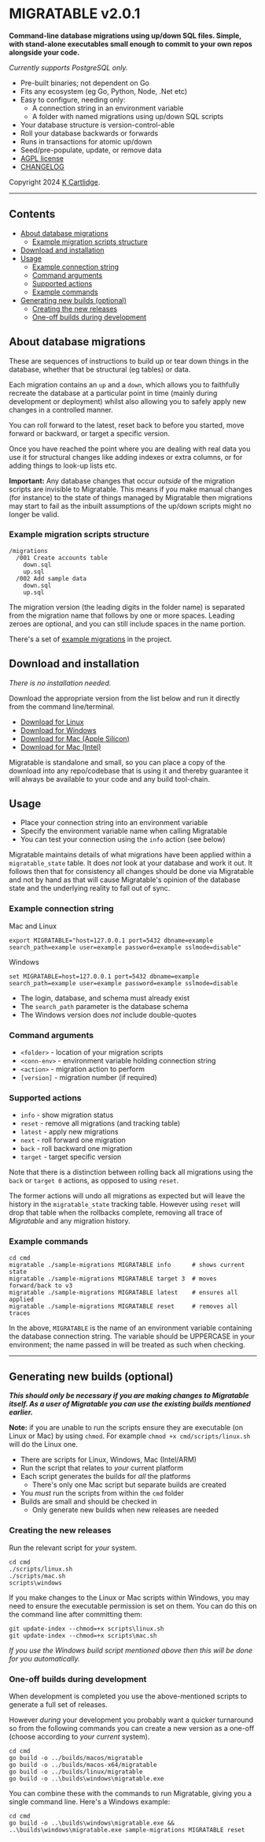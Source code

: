 # MIGRATABLE v2.0.1

**Command-line database migrations using up/down SQL files.
Simple, with stand-alone executables small enough to commit
to your own repos alongside your code.**

_Currently supports PostgreSQL only._

- Pre-built binaries; not dependent on Go
- Fits any ecosystem (eg Go, Python, Node, .Net etc)
- Easy to configure, needing only:
  - A connection string in an environment variable
  - A folder with named migrations using up/down SQL scripts
- Your database structure is version-control-able
- Roll your database backwards or forwards
- Runs in transactions for atomic up/down
- Seed/pre-populate, update, or remove data
- [AGPL license](./LICENSE.txt)
- [CHANGELOG](./CHANGELOG.md)

Copyright 2024 [K Cartlidge](https://kcartlidge.com).

---

## Contents

- [About database migrations](#about-database-migrations)
  - [Example migration scripts structure](#example-migration-scripts-structure)
- [Download and installation](#download-and-installation)
- [Usage](#usage)
  - [Example connection string](#example-connection-string)
  - [Command arguments](#command-arguments)
  - [Supported actions](#supported-actions)
  - [Example commands](#example-commands)
- [Generating new builds (optional)](#generating-new-builds-optional)
  - [Creating the new releases](#creating-the-new-releases)
  - [One-off builds during development](#one-off-builds-during-development)

## About database migrations

These are sequences of instructions to build up or tear down
things in the database, whether that be structural (eg tables)
or data.

Each migration contains an `up` and a `down`, which allows you
to faithfully recreate the database at a particular point in
time (mainly during development or deployment) whilst also
allowing you to safely apply new changes in a controlled manner.

You can roll forward to the latest, reset back to before you
started, move forward or backward, or target a specific
version.

Once you have reached the point where you are dealing with real
data you use it for structural changes like adding indexes or
extra columns, or for adding things to look-up lists etc.

**Important:** Any database changes that occur _outside_ of the
migration scripts are invisible to Migratable.  This means if
you make manual changes (for instance) to the state of things
managed by Migratable then migrations may start to fail as
the inbuilt assumptions of the up/down scripts might no longer
be valid.

### Example migration scripts structure

```
/migrations
  /001 Create accounts table
    down.sql
    up.sql
  /002 Add sample data
    down.sql
    up.sql
```

The migration version (the leading digits in the folder name)
is separated from the migration name that follows by one or
more spaces. Leading zeroes are optional, and you can still
include spaces in the name portion.

There's a set of [example migrations](./cmd/sample-migrations)
in the project.

## Download and installation

_There is no installation needed._

Download the appropriate version from the list below and
run it directly from the command line/terminal.

- [Download for Linux](./builds/linux/)
- [Download for Windows](./builds/windows/)
- [Download for Mac (Apple Silicon)](./builds/macos/)
- [Download for Mac (Intel)](./builds/macos-x64/)

Migratable is standalone and small, so you can place a copy
of the download into any repo/codebase that is using it and
thereby guarantee it will always be available to your code
and any build tool-chain.

## Usage

- Place your connection string into an environment variable
- Specify the environment variable name when calling Migratable
- You can test your connection using the `info` action (see below)

Migratable maintains details of what migrations have been applied
within a `migratable_state` table.  It does _not_ look at your
database and work it out.  It follows then that for consistency
all changes should be done via Migratable and not by hand as that
will cause Migratable's opinion of the database state and the
underlying reality to fall out of sync.

### Example connection string

Mac and Linux

``` shell
export MIGRATABLE="host=127.0.0.1 port=5432 dbname=example search_path=example user=example password=example sslmode=disable"
```

Windows

``` shell
set MIGRATABLE=host=127.0.0.1 port=5432 dbname=example search_path=example user=example password=example sslmode=disable
```

- The login, database, and schema must already exist
- The `search_path` parameter is the database schema
- The Windows version does _not_ include double-quotes

### Command arguments

- `<folder>` - location of your migration scripts
- `<conn-env>` - environment variable holding connection string
- `<action>` - migration action to perform
- `[version]` - migration number (if required)

### Supported actions

- `info` - show migration status
- `reset` - remove all migrations (and tracking table)
- `latest` - apply new migrations
- `next` - roll forward one migration
- `back` - roll backward one migration
- `target` - target specific version

Note that there is a distinction between rolling back all
migrations using the `back` or `target 0` actions, as opposed
to using `reset`.

The former actions will undo all migrations as expected but
will leave the history in the `migratable_state` tracking
table. However using `reset` will drop that table when
the rollbacks complete, removing all trace of _Migratable_
and any migration history.

### Example commands

``` shell
cd cmd
migratable ./sample-migrations MIGRATABLE info      # shows current state
migratable ./sample-migrations MIGRATABLE target 3  # moves forward/back to v3
migratable ./sample-migrations MIGRATABLE latest    # ensures all applied
migratable ./sample-migrations MIGRATABLE reset     # removes all traces
```

In the above, `MIGRATABLE` is the name of an environment
variable containing the database connection string. The
variable should be UPPERCASE in your environment; the name
passed in will be treated as such when checking.

---

## Generating new builds (optional)

**_This should only be necessary if you are making changes
to Migratable itself.  As a user of Migratable you can
use the existing builds mentioned earlier._**

**Note:** if you are unable to run the scripts ensure they
are executable (on Linux or Mac) by using `chmod`.  For example
`chmod +x cmd/scripts/linux.sh` will do the Linux one.

- There are scripts for Linux, Windows, Mac (Intel/ARM)
- Run the script that relates to _your_ current platform
- Each script generates the builds for _all_ the platforms
  - There's only one Mac script but separate builds are created
- You _must_ run the scripts from within the `cmd` folder
- Builds are small and should be checked in
  - Only generate new builds when new releases are needed

### Creating the new releases

Run the relevant script for _your_ system.

``` shell
cd cmd
./scripts/linux.sh
./scripts/mac.sh
scripts\windows
```

If you make changes to the Linux or Mac scripts within Windows,
you may need to ensure the executable permission is set on them.
You can do this on the command line after committing them:

``` shell
git update-index --chmod=+x scripts\linux.sh
git update-index --chmod=+x scripts\mac.sh
```

_If you use the Windows build script mentioned above then
this will be done for you automatically._

### One-off builds during development

When development is completed you use the above-mentioned
scripts to generate a full set of releases.

However _during_ your development you probably want a quicker
turnaround so from the following commands you can create a new
version as a one-off (choose according to _your current_
system).

``` shell
cd cmd
go build -o ../builds/macos/migratable
go build -o ../builds/macos-x64/migratable
go build -o ../builds/linux/migratable
go build -o ..\builds\windows\migratable.exe
```

You can combine these with the commands to run Migratable,
giving you a single command line. Here's a Windows example:

``` shell
cd cmd
go build -o ..\builds\windows\migratable.exe && ..\builds\windows\migratable.exe sample-migrations MIGRATABLE reset
```
